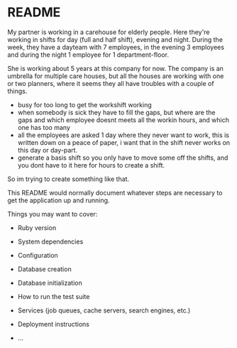 # README

My partner is working in a carehouse for elderly people.
Here they're working in shifts for day (full and half shift), evening and night.
During the week, they have a dayteam with 7 employees, in the evening 3 employees and during the night 1 employee for 1 department-floor.

She is working about 5 years at this company for now.
The company is an umbrella for multiple care houses, but all the houses are working with one or two planners, where it seems they all have troubles with a couple of things.
- busy for too long to get the workshift working
- when somebody is sick they have to fill the gaps, but where are the gaps and which employee doesnt meets all the workin hours, and which one has too many
- all the employees are asked 1 day where they never want to work, this is written down on a peace of paper, i want that in the shift never works on this day or day-part.
- generate a basis shift so you only have to move some off the shifts, and you dont have to it here for hours to create a shift.

So im trying to create something like that.



This README would normally document whatever steps are necessary to get the
application up and running.

Things you may want to cover:

* Ruby version

* System dependencies

* Configuration

* Database creation

* Database initialization

* How to run the test suite

* Services (job queues, cache servers, search engines, etc.)

* Deployment instructions

* ...
